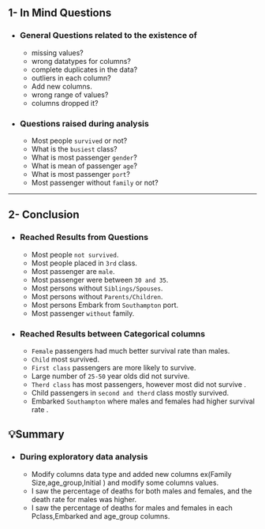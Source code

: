 ## 1- In Mind Questions
- ### General Questions related to the existence of
  - missing values?
  - wrong datatypes for columns?
  - complete duplicates in the data?
  - outliers in each column?
  - Add new columns.
  - wrong range of values?
  - columns dropped it?
  
- ### Questions raised during analysis
  - Most people `survived` or not?
  - What is the `busiest` class?
  - What is most passenger `gender`?
  - What is mean of passenger `age`?
  - What is most passenger `port`?
  - Most passenger without `family` or not?
____________________________________________________________________________________
## 2- Conclusion
- ### Reached Results from Questions
  - Most people `not survived`.
  - Most people placed in `3rd` class.
  - Most passenger are `male`.
  - Most passenger were between `30 and 35`.
  - Most persons without `Siblings/Spouses`.
  - Most persons without `Parents/Children`.
  - Most persons Embark from `Southampton` port.
  - Most passenger `without` family.

- ### Reached Results between Categorical columns
  - `Female` passengers had much better survival rate than males.
  - `Child` most survived.
  - `First class` passengers are more likely to survive.
  - Large number of `25-50` year olds did not survive.
  - `Therd class` has most passengers, however most did not survive .
  - Child  passengers in `second and therd` class mostly survived.
  - Embarked `Southampton` where males and females had higher survival rate .

## 💡Summary
- ### During exploratory data analysis
  - Modify columns data type and added new columns ex(Family Size,age_group,Initial ) and modify some columns values.
  - I saw the percentage of deaths for both males and females, and the death rate for males was higher.
  -  I saw the percentage of deaths for males and females in each Pclass,Embarked and age_group columns.
